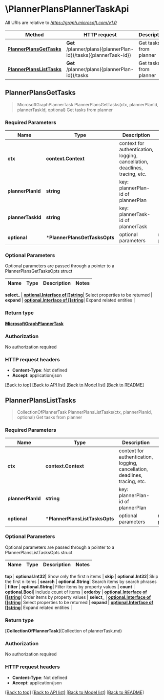 # \PlannerPlansPlannerTaskApi

All URIs are relative to *https://graph.microsoft.com/v1.0*

Method | HTTP request | Description
------------- | ------------- | -------------
[**PlannerPlansGetTasks**](PlannerPlansPlannerTaskApi.md#PlannerPlansGetTasks) | **Get** /planner/plans({plannerPlan-id})/tasks({plannerTask-id}) | Get tasks from planner
[**PlannerPlansListTasks**](PlannerPlansPlannerTaskApi.md#PlannerPlansListTasks) | **Get** /planner/plans({plannerPlan-id})/tasks | Get tasks from planner



## PlannerPlansGetTasks

> MicrosoftGraphPlannerTask PlannerPlansGetTasks(ctx, plannerPlanId, plannerTaskId, optional)
Get tasks from planner

### Required Parameters


Name | Type | Description  | Notes
------------- | ------------- | ------------- | -------------
**ctx** | **context.Context** | context for authentication, logging, cancellation, deadlines, tracing, etc.
**plannerPlanId** | **string**| key: plannerPlan-id of plannerPlan | 
**plannerTaskId** | **string**| key: plannerTask-id of plannerTask | 
 **optional** | ***PlannerPlansGetTasksOpts** | optional parameters | nil if no parameters

### Optional Parameters

Optional parameters are passed through a pointer to a PlannerPlansGetTasksOpts struct


Name | Type | Description  | Notes
------------- | ------------- | ------------- | -------------


 **select_** | [**optional.Interface of []string**](string.md)| Select properties to be returned | 
 **expand** | [**optional.Interface of []string**](string.md)| Expand related entities | 

### Return type

[**MicrosoftGraphPlannerTask**](microsoft.graph.plannerTask.md)

### Authorization

No authorization required

### HTTP request headers

- **Content-Type**: Not defined
- **Accept**: application/json

[[Back to top]](#) [[Back to API list]](../README.md#documentation-for-api-endpoints)
[[Back to Model list]](../README.md#documentation-for-models)
[[Back to README]](../README.md)


## PlannerPlansListTasks

> CollectionOfPlannerTask PlannerPlansListTasks(ctx, plannerPlanId, optional)
Get tasks from planner

### Required Parameters


Name | Type | Description  | Notes
------------- | ------------- | ------------- | -------------
**ctx** | **context.Context** | context for authentication, logging, cancellation, deadlines, tracing, etc.
**plannerPlanId** | **string**| key: plannerPlan-id of plannerPlan | 
 **optional** | ***PlannerPlansListTasksOpts** | optional parameters | nil if no parameters

### Optional Parameters

Optional parameters are passed through a pointer to a PlannerPlansListTasksOpts struct


Name | Type | Description  | Notes
------------- | ------------- | ------------- | -------------

 **top** | **optional.Int32**| Show only the first n items | 
 **skip** | **optional.Int32**| Skip the first n items | 
 **search** | **optional.String**| Search items by search phrases | 
 **filter** | **optional.String**| Filter items by property values | 
 **count** | **optional.Bool**| Include count of items | 
 **orderby** | [**optional.Interface of []string**](string.md)| Order items by property values | 
 **select_** | [**optional.Interface of []string**](string.md)| Select properties to be returned | 
 **expand** | [**optional.Interface of []string**](string.md)| Expand related entities | 

### Return type

[**CollectionOfPlannerTask**](Collection of plannerTask.md)

### Authorization

No authorization required

### HTTP request headers

- **Content-Type**: Not defined
- **Accept**: application/json

[[Back to top]](#) [[Back to API list]](../README.md#documentation-for-api-endpoints)
[[Back to Model list]](../README.md#documentation-for-models)
[[Back to README]](../README.md)

